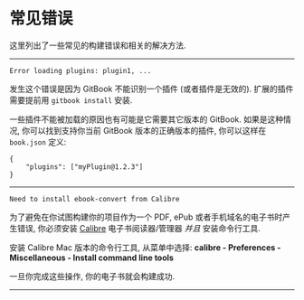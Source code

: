 # 常见错误

这里列出了一些常见的构建错误和相关的解决方法.

---------

```
Error loading plugins: plugin1, ...
```

发生这个错误是因为 GitBook 不能识别一个插件 (或者插件是无效的).
扩展的插件需要提前用 `gitbook install` 安装.

一些插件不能被加载的原因也有可能是它需要其它版本的 GitBook. 如果是这种情况, 你可以找到支持你当前 GitBook 版本的正确版本的插件, 你可以这样在 `book.json` 定义:

```
{
    "plugins": ["myPlugin@1.2.3"]
}
```

---------

```
Need to install ebook-convert from Calibre
```


为了避免在你试图构建你的项目作为一个 PDF, ePub 或者手机域名的电子书时产生错误, 你必须安装 [Calibre](http://calibre-ebook.com) 电子书阅读器/管理器 _并且_ 安装命令行工具.

安装 Calibre Mac 版本的命令行工具, 从菜单中选择: **calibre - Preferences - Miscellaneous - Install command line tools**

一旦你完成这些操作, 你的电子书就会构建成功.

---------

